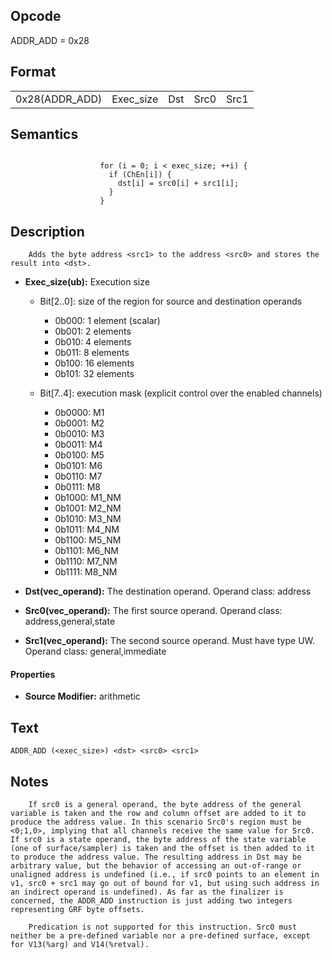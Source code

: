 <!---======================= begin_copyright_notice ============================

Copyright (C) 2020-2022 Intel Corporation

SPDX-License-Identifier: MIT

============================= end_copyright_notice ==========================-->

## Opcode

  ADDR_ADD = 0x28

## Format

| | | | | |
| --- | --- | --- | --- | --- |
| 0x28(ADDR_ADD) | Exec_size | Dst | Src0 | Src1 |


## Semantics


```

                    for (i = 0; i < exec_size; ++i) {
                      if (ChEn[i]) {
                        dst[i] = src0[i] + src1[i];
                      }
                    }
```

## Description





```
    Adds the byte address <src1> to the address <src0> and stores the result into <dst>.
```


- **Exec_size(ub):** Execution size

  - Bit[2..0]: size of the region for source and destination operands

    - 0b000:  1 element (scalar)
    - 0b001:  2 elements
    - 0b010:  4 elements
    - 0b011:  8 elements
    - 0b100:  16 elements
    - 0b101:  32 elements
  - Bit[7..4]: execution mask (explicit control over the enabled channels)

    - 0b0000:  M1
    - 0b0001:  M2
    - 0b0010:  M3
    - 0b0011:  M4
    - 0b0100:  M5
    - 0b0101:  M6
    - 0b0110:  M7
    - 0b0111:  M8
    - 0b1000:  M1_NM
    - 0b1001:  M2_NM
    - 0b1010:  M3_NM
    - 0b1011:  M4_NM
    - 0b1100:  M5_NM
    - 0b1101:  M6_NM
    - 0b1110:  M7_NM
    - 0b1111:  M8_NM

- **Dst(vec_operand):** The destination operand. Operand class: address


- **Src0(vec_operand):** The first source operand. Operand class: address,general,state


- **Src1(vec_operand):** The second source operand. Must have type UW. Operand class: general,immediate


#### Properties
- **Source Modifier:** arithmetic




## Text
```
ADDR_ADD (<exec_size>) <dst> <src0> <src1>
```

## Notes





```
    If src0 is a general operand, the byte address of the general variable is taken and the row and column offset are added to it to produce the address value. In this scenario Src0's region must be <0;1,0>, implying that all channels receive the same value for Src0. If src0 is a state operand, the byte address of the state variable (one of surface/sampler) is taken and the offset is then added to it to produce the address value. The resulting address in Dst may be arbitrary value, but the behavior of accessing an out-of-range or unaligned address is undefined (i.e., if src0 points to an element in v1, src0 + src1 may go out of bound for v1, but using such address in an indirect operand is undefined). As far as the finalizer is concerned, the ADDR_ADD instruction is just adding two integers representing GRF byte offsets.

    Predication is not supported for this instruction. Src0 must neither be a pre-defined variable nor a pre-defined surface, except for V13(%arg) and V14(%retval).

```

